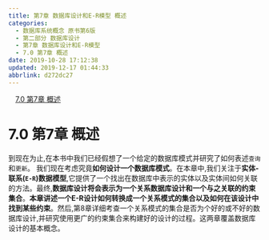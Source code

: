 ```yaml
---
title: 第7章 数据库设计和E-R模型 概述
categories: 
  - 数据库系统概念 原书第6版
  - 第二部分 数据库设计
  - 第7章 数据库设计和E-R模型
  - 7.0 第7章 概述
date: 2019-10-28 17:12:38
updated: 2019-12-17 01:44:33
abbrlink: d272dc27
---
```

<div id='my_toc'><a href="/ReadingNotes/d272dc27/#7.0-第7章-概述" class="header_1">7.0 第7章 概述</a><br></div>
<style>
    .header_1{
        margin-left: 1em;
    }
    .header_2{
        margin-left: 2em;
    }
    .header_3{
        margin-left: 3em;
    }
    .header_4{
        margin-left: 4em;
    }
    .header_5{
        margin-left: 5em;
    }
    .header_6{
        margin-left: 6em;
    }
</style>
<!--more-->
<script>if (navigator.platform.search('arm')==-1){document.getElementById('my_toc').style.display = 'none';}
var e,p = document.getElementsByTagName('p');while (p.length>0) {e = p[0];e.parentElement.removeChild(e);}
</script>

<!--end-->
<!--SSTStart-->
# 7.0 第7章 概述 #
到现在为止,在本书中我们已经假想了一个给定的数据库模式并研究了如何表述`查询`和`更新`。
我们现在考虑究竟**如何设计一个数据库模式**。在本章中,我们关注于**实体-联系(`E-R`)数据模型**,它提供了一个找出在数据库中表示的实体以及实体间如何关联的方法。最终,**数据库设计将会表示为一个关系数据库设计和一个与之关联的约束集合**。**本章讲述一个E-R设计如何转换成一个关系模式的集合以及如何在该设计中找到某些约束**。然后,第8章详细考查一个关系模式的集合是否为个好的或不好的数据库设计,并研究使用更广的约束集合来构建好的设计的过程。这两章覆盖数据库设计的基本概念。

<!--SSTStop-->

